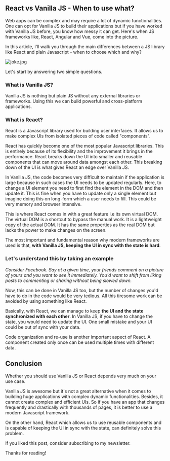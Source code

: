 ## React vs Vanilla JS - When to use what?

Web apps can be complex and may require a lot of dynamic functionalities. One can opt for Vanilla JS to build their applications but if you have worked with Vanilla JS before, you know how messy it can get. Here's when JS frameworks like, React, Angular and Vue, come into the picture.

In this article, I'll walk you through the main differences between a JS library like React and plain Javascript - when to choose which and why?

![joke.jpg](https://cdn.hashnode.com/res/hashnode/image/upload/v1598701832347/nU1hNGz_w.jpeg)

Let's start by answering two simple questions.

### What is Vanilla JS?

Vanilla JS is nothing but plain JS without any external libraries or frameworks. Using this we can build powerful and cross-platform applications.

### What is React?

React is a Javascript library used for building user interfaces. It allows us to make complex UIs from isolated pieces of code called "components".

React has quickly become one of the most popular Javascript libraries. This is entirely because of its flexibility and the improvement it brings in the performance. React breaks down the UI into smaller and reusable components that can move around data amongst each other. This breaking down of the UI is what gives React an edge over Vanilla JS.

In Vanilla JS, the code becomes very difficult to maintain if the application is large because in such cases the UI needs to be updated regularly. Here, to change a UI element you need to first find the element in the DOM and then update it. This is fine when you have to update only a single element but imagine doing this on long-form which a user needs to fill. This could be very memory and browser intensive.

This is where React comes in with a great feature i.e its own virtual DOM. The virtual DOM is a shortcut to bypass the manual work. It is a lightweight copy of the actual DOM. It has the same properties as the real DOM but lacks the power to make changes on the screen.

The most important and fundamental reason why modern frameworks are used is that, **with Vanilla JS, keeping the UI in sync with the state is hard**.

### Let's understand this by taking an example

_Consider Facebook. Say at a given time, your friends comment on a picture of yours and you want to see it immediately. You'd want to shift from liking posts to commenting or sharing without being slowed down._

Now, this can be done in Vanilla JS too, but the number of changes you'd have to do in the code would be very tedious. All this tiresome work can be avoided by using something like React.

Basically, with React, we can manage to keep **the UI and the state synchronized with each other**. In Vanilla JS, if you have to change the state, you would need to update the UI. One small mistake and your UI could be out of sync with your data.

Code organization and re-use is another important aspect of React. A component created only once can be used multiple times with different data.

## Conclusion

Whether you should use Vanilla JS or React depends very much on your use case.

Vanilla JS is awesome but it's not a great alternative when it comes to building huge applications with complex dynamic functionalities. Besides, it cannot create complex and efficient UIs. So if you have an app that changes frequently and drastically with thousands of pages, it is better to use a modern Javascript framework.

On the other hand, React which allows us to use reusable components and is capable of keeping the UI in sync with the state, can definitely solve this problem.

If you liked this post, consider subscribing to my newsletter.

Thanks for reading!